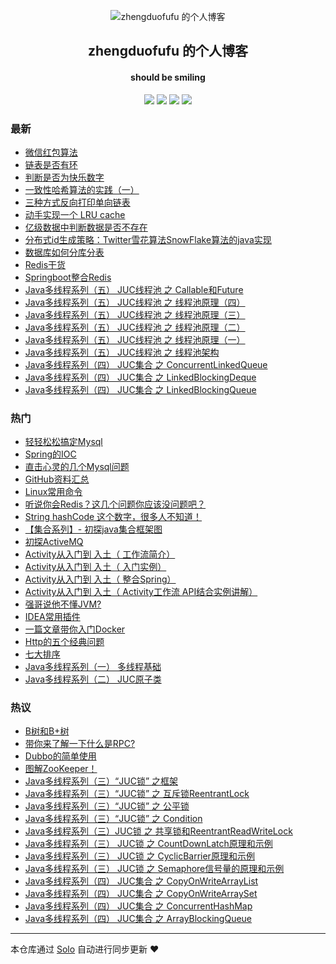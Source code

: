 <p align="center"><img alt="zhengduofufu 的个人博客" src="https://static.b3log.org/images/brand/solo-32.png"></p><h2 align="center">
zhengduofufu 的个人博客
</h2>

<h4 align="center">should be smiling</h4>
<p align="center"><a title="zhengduofufu 的个人博客" target="_blank" href="https://github.com/zhengduofufu/solo-blog"><img src="https://img.shields.io/github/last-commit/zhengduofufu/solo-blog.svg?style=flat-square&color=FF9900"></a>
<a title="GitHub repo size in bytes" target="_blank" href="https://github.com/zhengduofufu/solo-blog"><img src="https://img.shields.io/github/repo-size/zhengduofufu/solo-blog.svg?style=flat-square"></a>
<a title="Solo Version" target="_blank" href="https://github.com/b3log/solo/releases"><img src="https://img.shields.io/badge/solo-3.6.6-f1e05a.svg?style=flat-square&color=blueviolet"></a>
<a title="Hits" target="_blank" href="https://github.com/b3log/hits"><img src="https://hits.b3log.org/zhengduofufu/solo-blog.svg"></a></p>

### 最新

* [微信红包算法](https://www.zhengduofufu.club/articles/2019/11/25/1574675656518.html)
* [链表是否有环](https://www.zhengduofufu.club/articles/2019/11/25/1574675463532.html)
* [判断是否为快乐数字](https://www.zhengduofufu.club/articles/2019/11/25/1574675335596.html)
* [一致性哈希算法的实践（一）](https://www.zhengduofufu.club/articles/2019/11/25/1574674929215.html)
* [三种方式反向打印单向链表](https://www.zhengduofufu.club/articles/2019/11/25/1574672603065.html)
* [动手实现一个 LRU cache](https://www.zhengduofufu.club/articles/2019/11/25/1574671070668.html)
* [亿级数据中判断数据是否不存在](https://www.zhengduofufu.club/articles/2019/11/25/1574669993308.html)
* [分布式id生成策略：Twitter雪花算法SnowFlake算法的java实现](https://www.zhengduofufu.club/articles/2019/11/25/1574668519852.html)
* [数据库如何分库分表](https://www.zhengduofufu.club/articles/2019/11/14/1573697342020.html)
* [Redis干货](https://www.zhengduofufu.club/articles/2019/11/12/1573548683700.html)
* [Springboot整合Redis](https://www.zhengduofufu.club/articles/2019/11/12/1573547465838.html)
* [Java多线程系列（五） JUC线程池 之 Callable和Future](https://www.zhengduofufu.club/articles/2019/11/12/1573543985818.html)
* [Java多线程系列（五） JUC线程池 之 线程池原理（四）](https://www.zhengduofufu.club/articles/2019/11/12/1573543943878.html)
* [Java多线程系列（五） JUC线程池 之 线程池原理（三）](https://www.zhengduofufu.club/articles/2019/11/12/1573543923338.html)
* [Java多线程系列（五） JUC线程池 之 线程池原理（二） ](https://www.zhengduofufu.club/articles/2019/11/12/1573543904816.html)
* [Java多线程系列（五） JUC线程池 之 线程池原理（一）](https://www.zhengduofufu.club/articles/2019/11/12/1573543875436.html)
* [Java多线程系列（五） JUC线程池 之 线程池架构](https://www.zhengduofufu.club/articles/2019/11/12/1573543851345.html)
* [Java多线程系列（四） JUC集合 之 ConcurrentLinkedQueue](https://www.zhengduofufu.club/articles/2019/11/12/1573543831868.html)
* [Java多线程系列（四） JUC集合 之 LinkedBlockingDeque](https://www.zhengduofufu.club/articles/2019/11/12/1573543809508.html)
* [Java多线程系列（四） JUC集合 之 LinkedBlockingQueue](https://www.zhengduofufu.club/articles/2019/11/12/1573543777293.html)

### 热门

* [轻轻松松搞定Mysql](https://www.zhengduofufu.club/articles/2019/10/31/1572487546254.html)
* [Spring的IOC](https://www.zhengduofufu.club/articles/2019/10/31/1572511450403.html)
* [直击心灵的几个Mysql问题](https://www.zhengduofufu.club/articles/2019/10/31/1572514568784.html)
* [GitHub资料汇总](https://www.zhengduofufu.club/articles/2019/11/04/1572859009755.html)
* [Linux常用命令](https://www.zhengduofufu.club/articles/2019/10/31/1572507337702.html)
* [听说你会Redis？这几个问题你应该没问题吧？](https://www.zhengduofufu.club/articles/2019/10/31/1572509704860.html)
* [String hashCode 这个数字，很多人不知道！](https://www.zhengduofufu.club/articles/2019/10/31/1572510077125.html)
* [【集合系列】- 初探java集合框架图](https://www.zhengduofufu.club/articles/2019/10/31/1572510253836.html)
* [初探ActiveMQ](https://www.zhengduofufu.club/articles/2019/10/31/1572511083140.html)
* [Activity从入门到 入土（  工作流简介）](https://www.zhengduofufu.club/articles/2019/10/31/1572511193196.html)
* [Activity从入门到 入土（ 入门实例）](https://www.zhengduofufu.club/articles/2019/10/31/1572511231676.html)
* [Activity从入门到 入土（ 整合Spring）](https://www.zhengduofufu.club/articles/2019/10/31/1572511271813.html)
* [Activity从入门到 入土（ Activity工作流 API结合实例讲解）](https://www.zhengduofufu.club/articles/2019/10/31/1572511314753.html)
* [强哥说他不懂JVM?](https://www.zhengduofufu.club/articles/2019/10/31/1572506974444.html)
* [IDEA常用插件](https://www.zhengduofufu.club/articles/2019/10/30/1572398829415.html)
* [一篇文章带你入门Docker](https://www.zhengduofufu.club/articles/2019/10/31/1572485736922.html)
* [Http的五个经典问题](https://www.zhengduofufu.club/articles/2019/10/31/1572500527061.html)
* [七大排序](https://www.zhengduofufu.club/articles/2019/10/31/1572508064057.html)
* [Java多线程系列（一） 多线程基础](https://www.zhengduofufu.club/articles/2019/11/12/1573543202538.html)
* [Java多线程系列（二） JUC原子类](https://www.zhengduofufu.club/articles/2019/11/12/1573543238504.html)

### 热议

* [B树和B+树](https://www.zhengduofufu.club/articles/2019/10/31/1572507479627.html)
* [带你来了解一下什么是RPC?](https://www.zhengduofufu.club/articles/2019/10/31/1572508560002.html)
* [Dubbo的简单使用](https://www.zhengduofufu.club/articles/2019/10/31/1572508718809.html)
* [图解ZooKeeper！](https://www.zhengduofufu.club/articles/2019/10/31/1572509281385.html)
* [Java多线程系列（三）“JUC锁” 之框架](https://www.zhengduofufu.club/articles/2019/11/12/1573543294121.html)
* [Java多线程系列（三）“JUC锁” 之 互斥锁ReentrantLock](https://www.zhengduofufu.club/articles/2019/11/12/1573543326584.html)
* [Java多线程系列（三）“JUC锁” 之 公平锁](https://www.zhengduofufu.club/articles/2019/11/12/1573543416452.html)
* [Java多线程系列（三）“JUC锁” 之 Condition](https://www.zhengduofufu.club/articles/2019/11/12/1573543448569.html)
* [Java多线程系列（三）JUC锁 之 共享锁和ReentrantReadWriteLock](https://www.zhengduofufu.club/articles/2019/11/12/1573543473211.html)
* [Java多线程系列（三） JUC锁 之 CountDownLatch原理和示例](https://www.zhengduofufu.club/articles/2019/11/12/1573543497880.html)
* [Java多线程系列（三） JUC锁 之 CyclicBarrier原理和示例](https://www.zhengduofufu.club/articles/2019/11/12/1573543595388.html)
* [Java多线程系列（三） JUC锁 之 Semaphore信号量的原理和示例](https://www.zhengduofufu.club/articles/2019/11/12/1573543615933.html)
* [Java多线程系列（四） JUC集合 之 CopyOnWriteArrayList](https://www.zhengduofufu.club/articles/2019/11/12/1573543640150.html)
* [Java多线程系列（四） JUC集合 之 CopyOnWriteArraySet](https://www.zhengduofufu.club/articles/2019/11/12/1573543663571.html)
* [Java多线程系列（四） JUC集合 之 ConcurrentHashMap](https://www.zhengduofufu.club/articles/2019/11/12/1573543691432.html)
* [Java多线程系列（四） JUC集合 之 ArrayBlockingQueue](https://www.zhengduofufu.club/articles/2019/11/12/1573543751322.html)

---

本仓库通过 [Solo](https://github.com/b3log/solo) 自动进行同步更新 ❤️ 